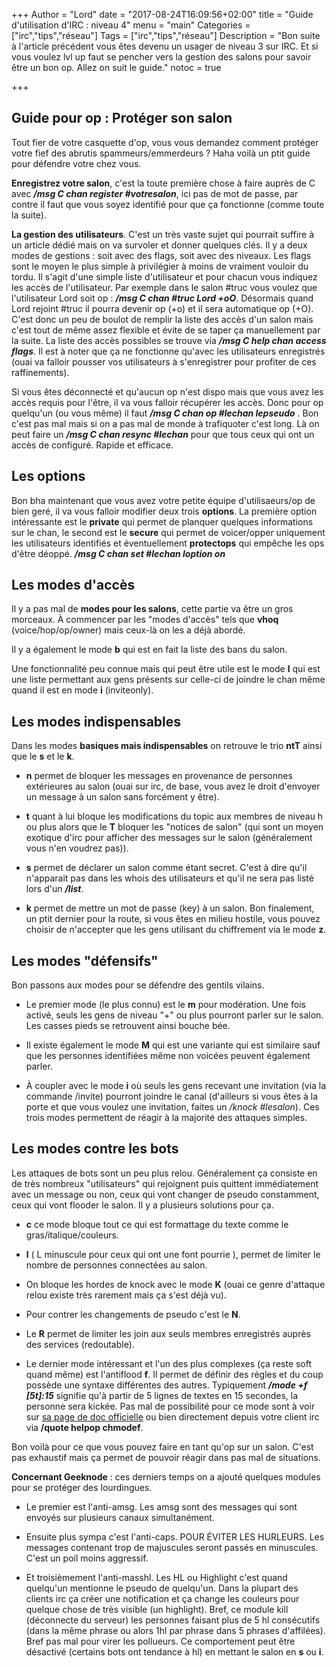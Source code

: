 +++
Author = "Lord"
date = "2017-08-24T16:09:56+02:00"
title = "Guide d'utilisation d'IRC : niveau 4"
menu = "main"
Categories = ["irc","tips","réseau"]
Tags = ["irc","tips","réseau"]
Description = "Bon suite à l'article précédent vous êtes devenu un usager de niveau 3 sur IRC. Et si vous voulez lvl up faut se pencher vers la gestion des salons pour savoir être un bon op. Allez on suit le guide."
notoc = true

+++

## Guide pour op : Protéger son salon
Tout fier de votre casquette d'op, vous vous demandez comment protéger votre fief des abrutis spammeurs/emmerdeurs ? Haha voilà un ptit guide pour défendre votre chez vous.

**Enregistrez votre salon**, c'est la toute première chose à faire auprès de C avec ***/msg C chan register #votresalon***, ici pas de mot de passe, par contre il faut que vous soyez identifié pour que ça fonctionne (comme toute la suite).

**La gestion des utilisateurs**. C'est un très vaste sujet qui pourrait suffire à un article dédié mais on va survoler et donner quelques clés. Il y a deux modes de gestions : soit avec des flags, soit avec des niveaux. Les flags sont le moyen le plus simple à privilégier à moins de vraiment vouloir du tordu. Il s'agit d'une simple liste d'utilisateur et pour chacun vous indiquez les accès de l'utilisateur. Par exemple dans le salon #truc vous voulez que l'utilisateur Lord soit op : ***/msg C chan #truc Lord +oO***. Désormais quand Lord rejoint #truc il pourra devenir op (+o) et il sera automatique op (+O). C'est donc un peu de boulot de remplir la liste des accès d'un salon mais c'est tout de même assez flexible et évite de se taper ça manuellement par la suite. La liste des accès possibles se trouve via ***/msg C help chan access flags***. Il est à noter que ça ne fonctionne qu'avec les utilisateurs enregistrés (ouai va falloir pousser vos utilisateurs à s'enregistrer pour profiter de ces raffinements).

Si vous êtes déconnecté et qu'aucun op n'est dispo mais que vous avez les accès requis pour l'être, il va vous falloir récupérer les accès. Donc pour op quelqu'un (ou vous même) il faut ***/msg C chan op #lechan lepseudo*** . Bon c'est pas mal mais si on a pas mal de monde à trafiquoter c'est long. Là on peut faire un ***/msg C chan resync #lechan*** pour que tous ceux qui ont un accès de configuré. Rapide et efficace.

## Les options
Bon bha maintenant que vous avez votre petite équipe d'utilisaeurs/op de bien geré, il va vous falloir modifier deux trois **options**.
La première option intéressante est le **private** qui permet de planquer quelques informations sur le chan, le second est le **secure** qui permet de voicer/opper uniquement les utilisateurs identifiés et éventuellement **protectops** qui empêche les ops d'être déoppé. ***/msg C chan set #lechan loption on***

## Les modes d'accès
Il y a pas mal de **modes pour les salons**, cette partie va être un gros morceaux. À commencer par les "modes d'accès" tels que **vhoq** (voice/hop/op/owner) mais ceux-là on les a déjà abordé.

Il y a également le mode **b** qui est en fait la liste des bans du salon.

Une fonctionnalité peu connue mais qui peut être utile est le mode **I** qui est une liste permettant aux gens présents sur celle-ci de joindre le chan même quand il est en mode **i** (inviteonly).

## Les modes indispensables
Dans les modes **basiques mais indispensables** on retrouve le trio **ntT** ainsi que le **s** et le **k**.

- **n** permet de bloquer les messages en provenance de personnes extérieures au salon (ouai sur irc, de base, vous avez le droit d'envoyer un message à un salon sans forcément y être).

- **t** quant à lui bloque les modifications du topic aux membres de niveau h ou plus alors que le **T** bloquer les "notices de salon" (qui sont un moyen exotique d'irc pour afficher des messages sur le salon (généralement vous n'en voudrez pas)).

- **s** permet de déclarer un salon comme étant secret. C'est à dire qu'il n'apparait pas dans les whois des utilisateurs et qu'il ne sera pas listé lors d'un ***/list***.

-  **k** permet de mettre un mot de passe (key) à un salon. Bon finalement, un ptit dernier pour la route, si vous êtes en milieu hostile, vous pouvez choisir de n'accepter que les gens utilisant du chiffrement via le mode **z**.

## Les modes "défensifs"
Bon passons aux modes pour se défendre des gentils vilains.

- Le premier mode (le plus connu) est le **m** pour modération. Une fois activé, seuls les gens de niveau "+" ou plus pourront parler sur le salon. Les casses pieds se retrouvent ainsi bouche bée.

- Il existe également le mode **M** qui est une variante qui est similaire sauf que les personnes identifiées même non voicées peuvent également parler.

- À coupler avec le mode **i** où seuls les gens recevant une invitation (via la commande /invite) pourront joindre le canal (d'ailleurs si vous êtes à la porte et que vous voulez une invitation, faites un */knock #lesalon*). Ces trois modes permettent de réagir à la majorité des attaques simples.

## Les modes contre les bots
Les attaques de bots sont un peu plus relou. Généralement ça consiste en de très nombreux "utilisateurs" qui rejoignent puis quittent immédiatement avec un message ou non, ceux qui vont changer de pseudo constamment, ceux qui vont flooder le salon. Il y a plusieurs solutions pour ça.

- **c** ce mode bloque tout ce qui est formattage du texte comme le gras/italique/couleurs.

- **l** ( L minuscule pour ceux qui ont une font pourrie ), permet de limiter le nombre de personnes connectées au salon.

- On bloque les hordes de knock avec le mode **K** (ouai ce genre d'attaque relou existe très rarement mais ça s'est déjà vu).

- Pour contrer les changements de pseudo c'est le **N**.

- Le **R** permet de limiter les join aux seuls membres enregistrés auprès des services (redoutable).

- Le dernier mode intéressant et l'un des plus complexes (ça reste soft quand même) est l'antiflood **f**. Il permet de définir des règles et du coup possède une syntaxe différentes des autres. Typiquement ***/mode +f [5t]:15*** signifie qu'à partir de 5 lignes de textes en 15 secondes, la personne sera kickée. Pas mal de possibilité pour ce mode sont à voir sur [sa page de doc officielle](https://www.unrealircd.org/docs/Anti-flood_features#Channel_mode_f) ou bien directement depuis votre client irc via **/quote helpop chmodef**.

Bon voilà pour ce que vous pouvez faire en tant qu'op sur un salon. C'est pas exhaustif mais ça permet de pouvoir réagir dans pas mal de situations.

**Concernant Geeknode** : ces derniers temps on a ajouté quelques modules pour se protéger des lourdingues.

 - Le premier est l'anti-amsg. Les amsg sont des messages qui sont envoyés sur plusieurs canaux simultanément.
 - Ensuite plus sympa c'est l'anti-caps. POUR ÉVITER LES HURLEURS. Les messages contenant trop de majuscules seront passés en minuscules. C'est un poil moins aggressif.
 
 - Et troisièmement l'anti-masshl. Les HL ou Highlight c'est quand quelqu'un mentionne le pseudo de quelqu'un. Dans la plupart des clients irc ça créer une notification et ça change les couleurs pour quelque chose de très visible (un highlight). Bref, ce module kill (déconnecte du serveur) les personnes faisant plus de 5 hl consécutifs (dans la même phrase ou alors 1hl par phrase dans 5 phrases d'affilées). Bref pas mal pour virer les pollueurs. Ce comportement peut être désactivé (certains bots ont tendance à hl) en mettant le salon en **s** ou **i**.

